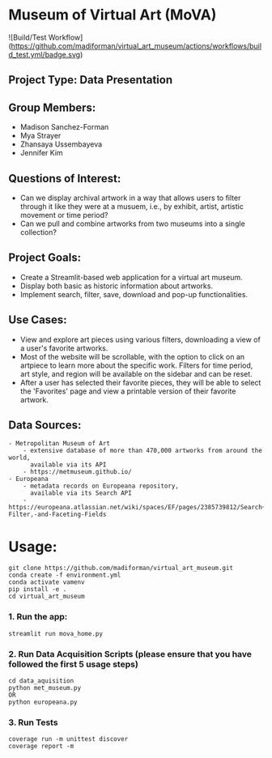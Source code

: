 # Museum of Virtual Art (MoVA)
![Build/Test Workflow]
(https://github.com/madiforman/virtual_art_museum/actions/workflows/build_test.yml/badge.svg)

## Project Type: Data Presentation

## Group Members:
- Madison Sanchez-Forman  
- Mya Strayer  
- Zhansaya Ussembayeva  
- Jennifer Kim  

## Questions of Interest: 
- Can we display archival artwork in a way that allows users to filter through it like they were at a musuem, i.e., by exhibit, artist, artistic movement or time period?  
- Can we pull and combine artworks from two museums into a single collection?  
 
## Project Goals: 
- Create a Streamlit-based web application for a virtual art museum.  
- Display both basic as historic information about artworks.  
- Implement search, filter, save, download and pop-up functionalities.    

## Use Cases: 
- View and explore art pieces using various filters, downloading a view of a user's favorite artworks.     
- Most of the website will be scrollable, with the option to click on an artpiece to learn more about the specific work. Filters for time period, art style, and region will be available on the sidebar and can be reset.  
- After a user has selected their favorite pieces, they will be able to select the 'Favorites' page and view a printable version of their favorite artwork.  

## Data Sources:
    - Metropolitan Museum of Art  
        - extensive database of more than 470,000 artworks from around the world, 
          available via its API  
        - https://metmuseum.github.io/  
    - Europeana 
        - metadata records on Europeana repository,  
          available via its Search API   
        - https://europeana.atlassian.net/wiki/spaces/EF/pages/2385739812/Search+API+Documentation#Query,-Filter,-and-Faceting-Fields  

# Usage: 
```
git clone https://github.com/madiforman/virtual_art_museum.git
conda create -f environment.yml
conda activate vamenv
pip install -e .
cd virtual_art_museum
```
### 1. Run the app:
```
streamlit run mova_home.py
```
### 2. Run Data Acquisition Scripts (please ensure that you have followed the first 5 usage steps)
```
cd data_aquisition
python met_museum.py
OR
python europeana.py
```
### 3. Run Tests
```
coverage run -m unittest discover
coverage report -m
```
